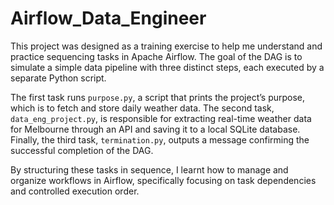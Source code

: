# Airflow_Data_Engineer


This project was designed as a training exercise to help me understand and practice sequencing tasks in Apache Airflow. 
The goal of the DAG is to simulate a simple data pipeline with three distinct steps, each executed by a separate Python script. 

The first task runs `purpose.py`, a script that prints the project’s purpose, which is to fetch and store daily weather data. 
The second task, `data_eng_project.py`, is responsible for extracting real-time weather data for Melbourne through an API and saving it to a local SQLite database. 
Finally, the third task, `termination.py`, outputs a message confirming the successful completion of the DAG. 

By structuring these tasks in sequence, I learnt how to manage and organize workflows in Airflow, 
specifically focusing on task dependencies and controlled execution order.
